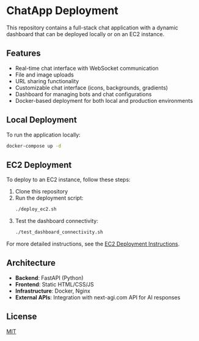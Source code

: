 # ChatApp Deployment

This repository contains a full-stack chat application with a dynamic dashboard that can be deployed locally or on an EC2 instance.

## Features

- Real-time chat interface with WebSocket communication
- File and image uploads
- URL sharing functionality
- Customizable chat interface (icons, backgrounds, gradients)
- Dashboard for managing bots and chat configurations
- Docker-based deployment for both local and production environments

## Local Deployment

To run the application locally:

```bash
docker-compose up -d
```

## EC2 Deployment

To deploy to an EC2 instance, follow these steps:

1. Clone this repository
2. Run the deployment script:
   ```bash
   ./deploy_ec2.sh
   ```
3. Test the dashboard connectivity:
   ```bash
   ./test_dashboard_connectivity.sh
   ```

For more detailed instructions, see the [EC2 Deployment Instructions](EC2_DEPLOYMENT_INSTRUCTIONS.md).

## Architecture

- **Backend**: FastAPI (Python)
- **Frontend**: Static HTML/CSS/JS
- **Infrastructure**: Docker, Nginx
- **External APIs**: Integration with next-agi.com API for AI responses

## License

[MIT](LICENSE) 